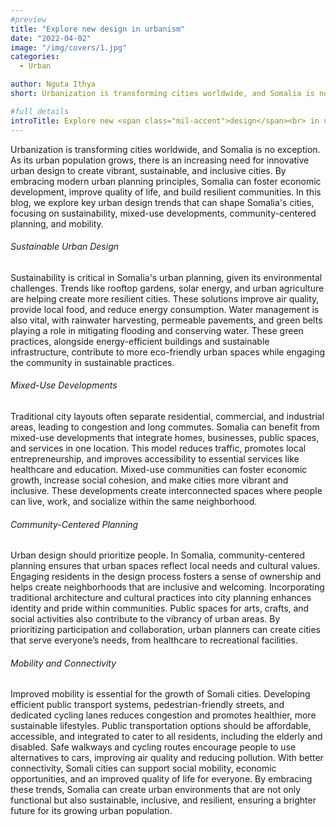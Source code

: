 ```yaml
---
#preview
title: "Explore new design in urbanism"
date: "2022-04-02"
image: "/img/covers/1.jpg"
categories:
  - Urban

author: Nguta Ithya
short: Urbanization is transforming cities worldwide, and Somalia is no exception As its urban population grows.

#full details
introTitle: Explore new <span class="mil-accent">design</span><br> in urbanism
---
```


Urbanization is transforming cities worldwide, and Somalia is no exception. As its urban population grows, there is an increasing need for innovative urban design to create vibrant, sustainable, and inclusive cities. By embracing modern urban planning principles, Somalia can foster economic development, improve quality of life, and build resilient communities. In this blog, we explore key urban design trends that can shape Somalia's cities, focusing on sustainability, mixed-use developments, community-centered planning, and mobility.

###### Sustainable Urban Design

Sustainability is critical in Somalia's urban planning, given its environmental challenges. Trends like rooftop gardens, solar energy, and urban agriculture are helping create more resilient cities. These solutions improve air quality, provide local food, and reduce energy consumption. Water management is also vital, with rainwater harvesting, permeable pavements, and green belts playing a role in mitigating flooding and conserving water. These green practices, alongside energy-efficient buildings and sustainable infrastructure, contribute to more eco-friendly urban spaces while engaging the community in sustainable practices.

###### Mixed-Use Developments

Traditional city layouts often separate residential, commercial, and industrial areas, leading to congestion and long commutes. Somalia can benefit from mixed-use developments that integrate homes, businesses, public spaces, and services in one location. This model reduces traffic, promotes local entrepreneurship, and improves accessibility to essential services like healthcare and education. Mixed-use communities can foster economic growth, increase social cohesion, and make cities more vibrant and inclusive. These developments create interconnected spaces where people can live, work, and socialize within the same neighborhood.

###### Community-Centered Planning

Urban design should prioritize people. In Somalia, community-centered planning ensures that urban spaces reflect local needs and cultural values. Engaging residents in the design process fosters a sense of ownership and helps create neighborhoods that are inclusive and welcoming. Incorporating traditional architecture and cultural practices into city planning enhances identity and pride within communities. Public spaces for arts, crafts, and social activities also contribute to the vibrancy of urban areas. By prioritizing participation and collaboration, urban planners can create cities that serve everyone’s needs, from healthcare to recreational facilities.

###### Mobility and Connectivity

Improved mobility is essential for the growth of Somali cities. Developing efficient public transport systems, pedestrian-friendly streets, and dedicated cycling lanes reduces congestion and promotes healthier, more sustainable lifestyles. Public transportation options should be affordable, accessible, and integrated to cater to all residents, including the elderly and disabled. Safe walkways and cycling routes encourage people to use alternatives to cars, improving air quality and reducing pollution. With better connectivity, Somali cities can support social mobility, economic opportunities, and an improved quality of life for everyone.
By embracing these trends, Somalia can create urban environments that are not only functional but also sustainable, inclusive, and resilient, ensuring a brighter future for its growing urban population.
